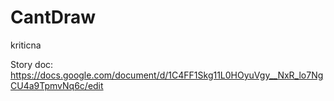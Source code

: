 # CantDraw

kriticna

Story doc: https://docs.google.com/document/d/1C4FF1Skg11L0HOyuVgy__NxR_lo7NgCU4a9TpmvNq6c/edit
